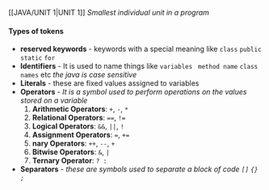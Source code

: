 [[JAVA/UNIT 1|UNIT 1]]
*Smallest individual unit in a program*

#### Types of tokens
- **reserved keywords** - keywords with a special meaning like `class` `public` `static` `for`
- **Identifiers** - It is used to name things like `variables ` `method name` `class names` etc *the java is case sensitive*
- **Literals** -  these are fixed values assigned to variables 
- **Operators** -  *It is a symbol used to perform operations on the values stored on a variable* 
   1. **Arithmetic Operators**: `+`, `-`, `*`
   2. **Relational Operators**: `==`, `!=`
   3. **Logical Operators**: `&&`, `||`, `!`
   4. **Assignment Operators**: `=`, `+=`
   5. **nary Operators**: `++`, `--`, `+`
   6. **Bitwise Operators**: `&`, `|`
   7. **Ternary Operator**: `? :`
- **Separators** -  *these are  symbols used to separate a block of code `[]` `{}` `;`*
